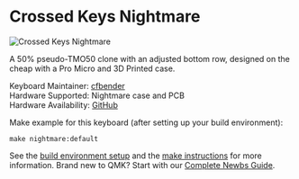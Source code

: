 # Crossed Keys Nightmare

![Crossed Keys Nightmare](https://i.imgur.com/JiKtPzL.png)

A 50% pseudo-TMO50 clone with an adjusted bottom row, designed on the cheap with a Pro Micro and 3D Printed case.

Keyboard Maintainer: [cfbender](https://github.com/cfbender)  
Hardware Supported: Nightmare case and PCB  
Hardware Availability: [GitHub](https://github.com/cfbender/keyboards/tree/master/nightmare)

Make example for this keyboard (after setting up your build environment):

    make nightmare:default

See the [build environment setup](https://docs.qmk.fm/#/getting_started_build_tools) and the [make instructions](https://docs.qmk.fm/#/getting_started_make_guide) for more information. Brand new to QMK? Start with our [Complete Newbs Guide](https://docs.qmk.fm/#/newbs).
